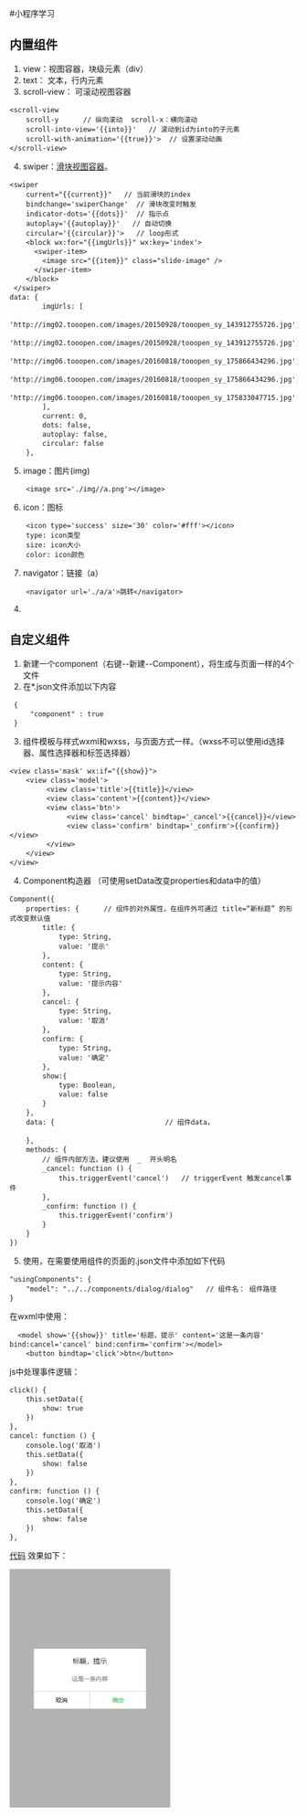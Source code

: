 #小程序学习
## 内置组件
1. view：视图容器，块级元素（div）
2. text： 文本，行内元素
3. scroll-view： 可滚动视图容器
```
<scroll-view 
	scroll-y      // 纵向滚动  scroll-x：横向滚动
	scroll-into-view='{{into}}'   // 滚动到id为into的子元素
	scroll-with-animation='{{true}}'>  // 设置滚动动画
</scroll-view>
```
4. swiper：[滑块视图容器](./pages/swiper/)。 
```
<swiper 
  	current="{{current}}"   // 当前滑块的index
	bindchange='swiperChange'  // 滑块改变时触发
	indicator-dots='{{dots}}'  // 指示点
	autoplay='{{autoplay}}'   // 自动切换
	circular='{{circular}}'>   // loop形式
    <block wx:for="{{imgUrls}}" wx:key='index'>
      <swiper-item>
        <image src="{{item}}" class="slide-image" />
      </swiper-item>
    </block>
 </swiper>
data: {
		imgUrls: [
			'http://img02.tooopen.com/images/20150928/tooopen_sy_143912755726.jpg',
			'http://img02.tooopen.com/images/20150928/tooopen_sy_143912755726.jpg',
			'http://img06.tooopen.com/images/20160818/tooopen_sy_175866434296.jpg',
			'http://img06.tooopen.com/images/20160818/tooopen_sy_175866434296.jpg',
			'http://img06.tooopen.com/images/20160818/tooopen_sy_175833047715.jpg'
		],
		current: 0,
		dots: false,
		autoplay: false,
		circular: false
	},
```
5. image：图片(img)
```
	<image src='./img//a.png'></image>
```
6. icon：图标
```
	<icon type='success' size='30' color='#fff'></icon>
	type: icon类型
	size: icon大小
	color: icon颜色
```
7. navigator：链接（a）
```
	<navigator url='./a/a'>跳转</navigator>
```

4. 

## 自定义组件
1. 新建一个component（右键--新建--Component），将生成与页面一样的4个文件
2. 在*.json文件添加以下内容
```
 {
     "component" : true
 }
```
3. 组件模板与样式wxml和wxss，与页面方式一样。（wxss不可以使用id选择器、属性选择器和标签选择器）
```
<view class='mask' wx:if="{{show}}">
    <view class='model'>
         <view class='title'>{{title}}</view>
         <view class='content'>{{content}}</view>
         <view class='btn'>
              <view class='cancel' bindtap='_cancel'>{{cancel}}</view>
              <view class='confirm' bindtap='_confirm'>{{confirm}}</view>
         </view>
    </view>
</view>
```
4. Component构造器 （可使用setData改变properties和data中的值）
```
Component({
	properties: {      // 组件的对外属性，在组件外可通过 title=“新标题” 的形式改变默认值
		title: {
			type: String,
			value: '提示'
		},
		content: {
			type: String,
			value: '提示内容'
		},
		cancel: {
			type: String,
			value: '取消'
		},
		confirm: {
			type: String,
			value: '确定'
		},
		show:{
			type: Boolean,
			value: false
		}
	},
	data: {                           // 组件data，
		
	},
	methods: {
		// 组件内部方法，建议使用  _  开头明名
		_cancel: function () {
			this.triggerEvent('cancel')   // triggerEvent 触发cancel事件
		},
		_confirm: function () {
			this.triggerEvent('confirm')
		}
	}
})
```
5.  使用，在需要使用组件的页面的.json文件中添加如下代码 
```
"usingComponents": {
	"model": "../../components/dialog/dialog"   // 组件名： 组件路径
}
```
在wxml中使用：
```
  <model show='{{show}}' title='标题，提示' content='这是一条内容' bind:cancel='cancel' bind:confirm='confirm'></model>
    <button bindtap='click'>btn</button>
```
js中处理事件逻辑：

```
click() {
	this.setData({
		show: true
	})
},
cancel: function () {
	console.log('取消')
	this.setData({
		show: false
	})
},
confirm: function () {
	console.log('确定')
	this.setData({
		show: false
	})
},
```
[代码](./components) 
效果如下：

![Alt text](./img/组件.png)
